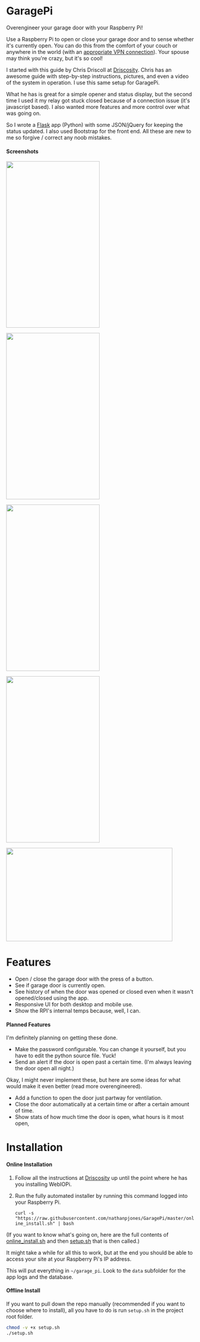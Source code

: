 # GaragePi
Overengineer your garage door with your Raspberry Pi!

Use a Raspberry Pi to open or close your garage door and to sense whether it's currently open. You can do this from the comfort of your couch or anywhere in the world (with an [appropriate VPN connection](http://readwrite.com/2014/04/10/raspberry-pi-vpn-tutorial-server-secure-web-browsing)). Your spouse may think you're crazy, but it's so cool!

I started with this guide by Chris Driscoll at [Driscosity](http://www.driscocity.com/idiots-guide-to-a-raspberry-pi-garage-door-opener/). Chris has an awesome guide with step-by-step instructions, pictures, and even a video of the system in operation. I use this same setup for GaragePi.

What he has is great for a simple opener and status display, but the second time I used it my relay got stuck closed because of a connection issue (it's javascript based). I also wanted more features and more control over what was going on.

So I wrote a [Flask](http://flask.pocoo.org/) app (Python) with some JSON/jQuery for keeping the status updated. I also used Bootstrap for the front end. All these are new to me so forgive / correct any noob mistakes.

#### Screenshots

<div>

<a href="http://www.nathanpjones.com/wp/wp-content/uploads/2015/08/01-Door-Open.png"><img src="http://www.nathanpjones.com/wp/wp-content/uploads/2015/08/01-Door-Open.png" width="250" height="445"></a>

<a href="http://www.nathanpjones.com/wp/wp-content/uploads/2015/08/02-Close-Button-Pushed.png"><img src="http://www.nathanpjones.com/wp/wp-content/uploads/2015/08/02-Close-Button-Pushed.png" width="250" height="445"></a>

<a href="http://www.nathanpjones.com/wp/wp-content/uploads/2015/08/03-After-Closed.png"><img src="http://www.nathanpjones.com/wp/wp-content/uploads/2015/08/03-After-Closed.png" width="250" height="445"></a>

<a href="http://www.nathanpjones.com/wp/wp-content/uploads/2015/08/04-History.png"><img src="http://www.nathanpjones.com/wp/wp-content/uploads/2015/08/04-History.png" width="250" height="445"></a>

<a href="http://www.nathanpjones.com/wp/wp-content/uploads/2015/08/05-History-Landscape.png"><img src="http://www.nathanpjones.com/wp/wp-content/uploads/2015/08/05-History-Landscape.png" width="445" height="250"></a>

</div> 

# Features

- Open / close the garage door with the press of a button.
- See if garage door is currently open.
- See history of when the door was opened or closed even when it wasn't opened/closed using the app.
- Responsive UI for both desktop and mobile use.
- Show the RPI's internal temps because, well, I can.

#### Planned Features

I'm definitely planning on getting these done.

- Make the password configurable. You can change it yourself, but you have to edit the python source file. Yuck!
- Send an alert if the door is open past a certain time. (I'm always leaving the door open all night.)

Okay, I might never implement these, but here are some ideas for what would make it even better (read more overengineered).

- Add a function to open the door just partway for ventilation.
- Close the door automatically at a certain time or after a certain amount of time.
- Show stats of how much time the door is open, what hours is it most open, 

# Installation

#### Online Installation

1. Follow all the instructions at [Driscosity](http://www.driscocity.com/idiots-guide-to-a-raspberry-pi-garage-door-opener/)
up until the point where he has you installing WebIOPi.
2. Run the fully automated installer by running this command logged into your Raspberry Pi.

    `curl -s "https://raw.githubusercontent.com/nathanpjones/GaragePi/master/online_install.sh" | bash`

(If you want to know what's going on, here are the full contents of [online_install.sh](https://github.com/nathanpjones/GaragePi/blob/master/online_install.sh) and then [setup.sh](https://github.com/nathanpjones/GaragePi/blob/master/setup.sh) that is then called.)

It might take a while for all this to work, but at the end you should be able to access your site at your Raspberry Pi's IP address.

This will put everything in `~/garage_pi`. Look to the `data` subfolder for the app logs and the database.

#### Offline Install

If you want to pull down the repo manually (recommended if you want to choose where to install), all you have to do is run `setup.sh` in the project root folder.

``` bash
chmod -v +x setup.sh
./setup.sh
```
